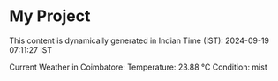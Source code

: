 # My Project

This content is dynamically generated in Indian Time (IST): 2024-09-19 07:11:27 IST


Current Weather in Coimbatore:
Temperature: 23.88 °C
Condition: mist
